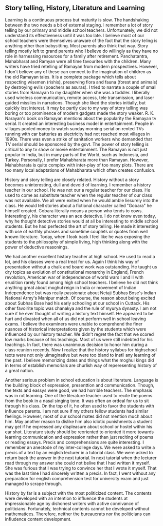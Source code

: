 ## Story telling, History, Literature and Learning

Learning is a continuous process but maturity is slow. The handshaking between the two needs a bit of external staging. I
remember a lot of story telling by our primary and middle school teachers. Unfortunately, we did not understand its effectiveness
until it was too late. I believe most of our school teachers were themselves unaware of the fact that the story teling is anything
other than babysitting. Most parents also think that way. Story telling mostly left to grand parents who I believe do willingly
as they have no role in harnessing resources for a family after retirement. Panchatantra, Mahabharat and Ramyan were all time 
favourites with the children. Many writers have tried retelling of Ramayan from modern prospectives. However, I don't believe any of these
can connect to the imagination of children as the old Ramayan tales. It is a complete package which tells about respecting wisemen (rishis),
preserving flora and fauna (forest and animals) by destroying evils (poachers as asuras). I tried to narrate a couple of small stories
from Ramayan to my daughter when she was a toddler. I liberally used wireless communication, remote access, tele transmission, and laser
guided missiles in narrations. Though she liked the stories initially, but quickly lost interest. It may be partly due to my way of
story telling was boring or too prominence of modern gadgets made the story weaker.  R. K. Narayan's book on Ramayan mentions about the 
popularity the Ramayan tv serial. It created an interesting business model in entertainment. People in villages pooled money to watch 
sunday morning serial on rented TVs running with car batteries as electricity had not reached most villages in 1990s. There was even a 
strike of sanitation workers who demanded that TV serial should be sponsored by the govt. The power of story telling is critical to any 
tv show or movie entertainment. The Ramayan is not just popular in India, but in many parts of the World, such as Indonesia, and Turkey.
Personally, I prefer Mahabharata more than Ramayan. However, Mahabharata is quite complex with inter-play of too many plots. There are
too many local adaptations of Mahabharata which often creates confusion.    

History and story telling are closely related. History without a story becomes uninteresting, dull and devoid of learning. I remember
a history teacher in our school. He was not our a regular teacher for our class. He used to come as substitute teacher when the regular
teacher of our class was not available. We all were exited when he would amble liesurely into the class. He would tell stories about a 
fictional character called "Gobara" he himself created. Gobara literally means a person who tends to cows. Interestingly, his character 
was an ace detective. I do not know even today, why he thought detective stories would at all be interesting to middle school students. 
But he had perfected the art of story telling. He made it interesting with use of earthly phrases and sometime couplets or quotes from 
well known literature. Today, when I look back I feel like he was exposing the students to the philosophy of simple living, high thinking
along with the power of deductive reasonings. 

We had another excellent history teacher at high school. He used to read a lot, and his classes were a real treat for us. Again I think his
way of presentation without a chalk and board work was outstanding. He taught us dry topics as evolution of constitutional
monarchy in England, French revolution, American war of independence of world wars I and II with erudition rarely found among high school
teachers. I believe he did not think anything great about moghul reign in India or movement of Indian Independence but was really passionate
about Netaji Subhas Bose's Indian National Army's Manipur match. Of course, the reason about being excited about Subhas Bose had his 
early schooling at our school in Cuttack. His other favoirite topic was chanakya and the rule of myurya dynasty. I am not sure if he 
ever thought of writing a history text himself. He appeared to be hurt and divasted when all of us did not perform well in school leaving exams.
I believe the examiners were unable to comprehend the finer nuances of historical interpretations given by the students which
were influenced by our history teacher. We didn't regret the fact that we scored low marks because of his teachings. Most of us
were still indebted for his teachings. In fact, there was unanimous decision to honor him during a class reunion recently. 
Now I realize that the history syllabus for highschool texts were not only uimaginative but were too bland to instil any
learning of the past. I believe memorizing dates and things what the moghul kings did in terms of establish memorials are churlish way
of reperesenting history of a great nation.

Another serious problem in school education is about literature. Language is the building block of expression, presenttion and
communication. Though, the texts and eassys were good, we had horrible teachers. The emphasis was in rot learning. One of the 
literature teacher used to recite the poems from the book in a nasal singing tone. It was often an ordeal for us to sit through
his class. On the top of it, he often used to favor the students with influence parents. I am not sure if my others fellow 
students had similar feelings. However, most of our school mates did not mention much about him. May another reason to dislike
him also idiotic punishments a student may get if he expressed any displeasure about school or hostel within his ear shot. Literature
study should be reoriented to oriented it more towards learning communication and expression rather than just reciting of poems 
or reading essays. Precis and comprehensions are quite interesting. I remember an anectode of my inter-college days. We were
asked to write a precis of a text by an english lecturer in a tutorial class. We were asked to return back the answer in the next
tutorial. In next tutorial when the lecturer read through my answer she could not belive that I had written it myself. She was
furious that I was trying to convince her that I wrote it myself. That was the last time I had sincerely written a precis. 
In fact, I went without any preparation for english comprehension test for university exam and just managed to scrape through.

History by far is a subject with the most politicized content. The contents were developed with an intention to influence the
students at impressionable age by dishonest writers with active connivance of politicians. Fortunately, technical contents 
cannot be developed without mathematices. Therefore, neither the bureaucrats nor the politicians can infludence content development.




